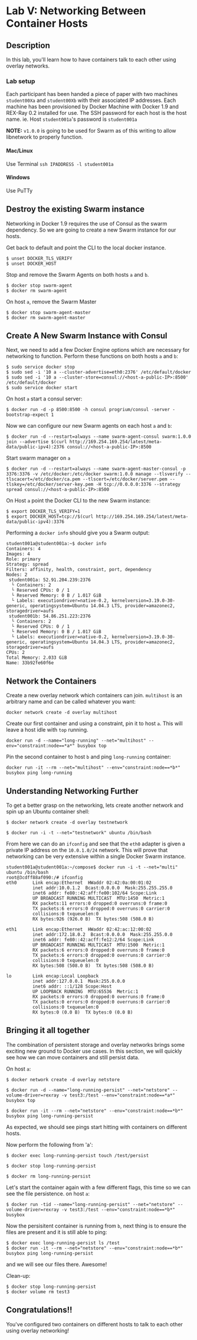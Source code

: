 Lab V: Networking Between Container Hosts
===============================

## Description

In this lab, you'll learn how to have containers talk to each other using overlay networks.

### Lab setup

Each participant has been handed a piece of paper with two machines `student00Xa` and `student00Xb` with their associated IP addresses. Each machine has been provisioned by Docker Machine with Docker 1.9 and REX-Ray 0.2 installed for use. The SSH password for each host is the host name. ie. Host `student001a`'s password is `student001a`

**NOTE:** `v1.0.0` is going to be used for Swarm as of this writing to allow libnetwork to properly function.

#### Mac/Linux
Use Terminal
`ssh IPADDRESS -l student001a`

#### Windows
Use PuTTy


## Destroy the existing Swarm instance
Networking in Docker 1.9 requires the use of Consul as the swarm dependency. So we are going to create a new Swarm instance for our hosts.

Get back to default and point the CLI to the local docker instance.
```
$ unset DOCKER_TLS_VERIFY
$ unset DOCKER_HOST
```

Stop and remove the Swarm Agents on both hosts `a` and `b`.
```
$ docker stop swarm-agent
$ docker rm swarm-agent
```

On host `a`, remove the Swarm Master
```
$ docker stop swarm-agent-master
$ docker rm swarm-agent-master
```

## Create A New Swarm Instance with Consul
Next, we need to add a few Docker Engine options which are necessary for networking to function. Perform these functions on both hosts `a` and `b`:
```
$ sudo service docker stop
$ sudo sed -i '10 a --cluster-advertise=eth0:2376' /etc/default/docker
$ sudo sed -i '10 a --cluster-store=consul://<host-a-public-IP>:8500' /etc/default/docker
$ sudo service docker start
```

On host `a` start a consul server:
```
$ docker run -d -p 8500:8500 -h consul progrium/consul -server -bootstrap-expect 1
```

Now we can configure our new Swarm agents on each host `a` and `b`:
```
$ docker run -d --restart=always --name swarm-agent-consul swarm:1.0.0 join --advertise $(curl http://169.254.169.254/latest/meta-data/public-ipv4):2376 consul://<host-a-public-IP>:8500
```

Start swarm manager on `a`
```
$ docker run -d --restart=always --name swarm-agent-master-consul -p 3376:3376 -v /etc/docker:/etc/docker swarm:1.0.0 manage --tlsverify --tlscacert=/etc/docker/ca.pem --tlscert=/etc/docker/server.pem --tlskey=/etc/docker/server-key.pem -H tcp://0.0.0.0:3376 --strategy spread consul://<host-a-public-IP>:8500
```

On Host `a` point the Docker CLI to the new Swarm instance:
```
$ export DOCKER_TLS_VERIFY=1
$ export DOCKER_HOST=tcp://$(curl http://169.254.169.254/latest/meta-data/public-ipv4):3376
```

Performing a `docker info` should give you a Swarm output:
```
student001a@student001a:~$ docker info
Containers: 4
Images: 4
Role: primary
Strategy: spread
Filters: affinity, health, constraint, port, dependency
Nodes: 2
 student001a: 52.91.204.239:2376
  └ Containers: 2
  └ Reserved CPUs: 0 / 1
  └ Reserved Memory: 0 B / 1.017 GiB
  └ Labels: executiondriver=native-0.2, kernelversion=3.19.0-30-generic, operatingsystem=Ubuntu 14.04.3 LTS, provider=amazonec2, storagedriver=aufs
 student001b: 54.86.251.223:2376
  └ Containers: 2
  └ Reserved CPUs: 0 / 1
  └ Reserved Memory: 0 B / 1.017 GiB
  └ Labels: executiondriver=native-0.2, kernelversion=3.19.0-30-generic, operatingsystem=Ubuntu 14.04.3 LTS, provider=amazonec2, storagedriver=aufs
CPUs: 2
Total Memory: 2.033 GiB
Name: 33b92fe60f6e
```

## Network the Containers
Create a new overlay network which containers can join. `multihost` is an arbitrary name and can be called whatever you want:
```
docker network create -d overlay multihost
```

Create our first container and using a constraint, pin it to host `a`. This will leave a host idle with `top` running.
```
docker run -d --name="long-running" --net="multihost" --env="constraint:node==*a*" busybox top
```

Pin the second container to host `b` and ping `long-running` container:
```
docker run -it --rm --net="multihost" --env="constraint:node==*b*" busybox ping long-running
```

## Understanding Networking Further

To get a better grasp on the networking, lets create another network and spin up an Ubuntu container shell:

```
$ docker network create -d overlay testnetwork

$ docker run -i -t --net="testnetwork" ubuntu /bin/bash
```

From here we can do an `ifconfig` and see that the `eth0` adapter is given a private IP address on the `10.0.1.0/24` network. This will prove that networking can be very extensive within a single Docker Swarm instance.

```
student001a@student001a:~/compose$ docker run -i -t --net="multi" ubuntu /bin/bash
root@3cdff88af090:/# ifconfig
eth0      Link encap:Ethernet  HWaddr 02:42:0a:00:01:02
          inet addr:10.0.1.2  Bcast:0.0.0.0  Mask:255.255.255.0
          inet6 addr: fe80::42:aff:fe00:102/64 Scope:Link
          UP BROADCAST RUNNING MULTICAST  MTU:1450  Metric:1
          RX packets:11 errors:0 dropped:0 overruns:0 frame:0
          TX packets:6 errors:0 dropped:0 overruns:0 carrier:0
          collisions:0 txqueuelen:0
          RX bytes:926 (926.0 B)  TX bytes:508 (508.0 B)

eth1      Link encap:Ethernet  HWaddr 02:42:ac:12:00:02
          inet addr:172.18.0.2  Bcast:0.0.0.0  Mask:255.255.0.0
          inet6 addr: fe80::42:acff:fe12:2/64 Scope:Link
          UP BROADCAST RUNNING MULTICAST  MTU:1500  Metric:1
          RX packets:6 errors:0 dropped:0 overruns:0 frame:0
          TX packets:6 errors:0 dropped:0 overruns:0 carrier:0
          collisions:0 txqueuelen:0
          RX bytes:508 (508.0 B)  TX bytes:508 (508.0 B)

lo        Link encap:Local Loopback
          inet addr:127.0.0.1  Mask:255.0.0.0
          inet6 addr: ::1/128 Scope:Host
          UP LOOPBACK RUNNING  MTU:65536  Metric:1
          RX packets:0 errors:0 dropped:0 overruns:0 frame:0
          TX packets:0 errors:0 dropped:0 overruns:0 carrier:0
          collisions:0 txqueuelen:0
          RX bytes:0 (0.0 B)  TX bytes:0 (0.0 B)
```


## Bringing it all together

The combination of persistent storage and overlay networks brings some exciting new ground to Docker use cases. In this section, we will quickly see how we can move containers and still persist data.

On host `a`:
```
$ docker network create -d overlay netstore

$ docker run -d --name="long-running-persist" --net="netstore" --volume-driver=rexray -v test3:/test --env="constraint:node==*a*" busybox top

$ docker run -it --rm --net="netstore" --env="constraint:node==*b*" busybox ping long-running-persist
```

As expected, we should see pings start hitting with containers on different hosts.

Now perform the following from 'a':
```
$ docker exec long-running-persist touch /test/persist

$ docker stop long-running-persist

$ docker rm long-running-persist
```

Let's start the container again with a few different flags, this time so we can see the file persistence. on host `a`:
```
$ docker run -tid --name="long-running-persist" --net="netstore" --volume-driver=rexray -v test3:/test --env="constraint:node==*b*" busybox
```

Now the persisitent container is running from `b`, next thing is to ensure the files are present and it is still able to ping:
```
$ docker exec long-running-persist ls /test
$ docker run -it --rm --net="netstore" --env="constraint:node==*b*" busybox ping long-running-persist
```

and we will see our files there. Awesome!

Clean-up:
```
$ docker stop long-running-persist
$ docker volume rm test3
```

## Congratulations!!

You've configured two containers on different hosts to talk to each other using overlay networking!
